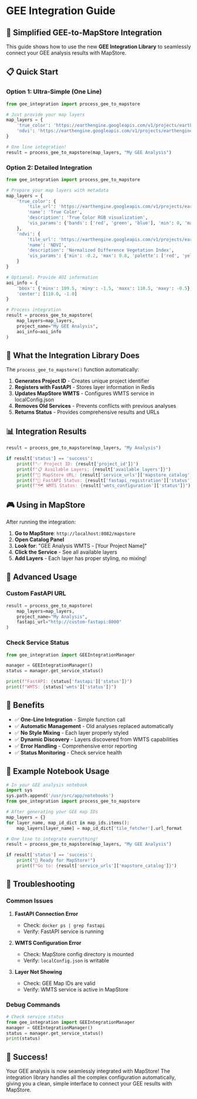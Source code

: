 # GEE Integration Guide

## 🚀 Simplified GEE-to-MapStore Integration

This guide shows how to use the new **GEE Integration Library** to seamlessly connect your GEE analysis results with MapStore.

## 📋 Quick Start

### Option 1: Ultra-Simple (One Line)
```python
from gee_integration import process_gee_to_mapstore

# Just provide your map layers
map_layers = {
    'true_color': 'https://earthengine.googleapis.com/v1/projects/earthengine-legacy/maps/your_map_id/tiles/{z}/{x}/{y}',
    'ndvi': 'https://earthengine.googleapis.com/v1/projects/earthengine-legacy/maps/your_ndvi_id/tiles/{z}/{x}/{y}'
}

# One line integration!
result = process_gee_to_mapstore(map_layers, "My GEE Analysis")
```

### Option 2: Detailed Integration
```python
from gee_integration import process_gee_to_mapstore

# Prepare your map layers with metadata
map_layers = {
    'true_color': {
        'tile_url': 'https://earthengine.googleapis.com/v1/projects/earthengine-legacy/maps/your_map_id/tiles/{z}/{x}/{y}',
        'name': 'True Color',
        'description': 'True Color RGB visualization',
        'vis_params': {'bands': ['red', 'green', 'blue'], 'min': 0, 'max': 0.3}
    },
    'ndvi': {
        'tile_url': 'https://earthengine.googleapis.com/v1/projects/earthengine-legacy/maps/your_ndvi_id/tiles/{z}/{x}/{y}',
        'name': 'NDVI',
        'description': 'Normalized Difference Vegetation Index',
        'vis_params': {'min': -0.2, 'max': 0.8, 'palette': ['red', 'yellow', 'green']}
    }
}

# Optional: Provide AOI information
aoi_info = {
    'bbox': {'minx': 109.5, 'miny': -1.5, 'maxx': 110.5, 'maxy': -0.5},
    'center': [110.0, -1.0]
}

# Process integration
result = process_gee_to_mapstore(
    map_layers=map_layers,
    project_name="My GEE Analysis",
    aoi_info=aoi_info
)
```

## 🎯 What the Integration Library Does

The `process_gee_to_mapstore()` function automatically:

1. **Generates Project ID** - Creates unique project identifier
2. **Registers with FastAPI** - Stores layer information in Redis
3. **Updates MapStore WMTS** - Configures WMTS service in localConfig.json
4. **Removes Old Services** - Prevents conflicts with previous analyses
5. **Returns Status** - Provides comprehensive results and URLs

## 📊 Integration Results

```python
result = process_gee_to_mapstore(map_layers, "My Analysis")

if result['status'] == 'success':
    print(f"✅ Project ID: {result['project_id']}")
    print(f"📋 Available Layers: {result['available_layers']}")
    print(f"🔗 MapStore URL: {result['service_urls']['mapstore_catalog']}")
    print(f"📡 FastAPI Status: {result['fastapi_registration']['status']}")
    print(f"🗺️ WMTS Status: {result['wmts_configuration']['status']}")
```

## 🎮 Using in MapStore

After running the integration:

1. **Go to MapStore**: `http://localhost:8082/mapstore`
2. **Open Catalog Panel**
3. **Look for**: "GEE Analysis WMTS - [Your Project Name]"
4. **Click the Service** - See all available layers
5. **Add Layers** - Each layer has proper styling, no mixing!

## 🔧 Advanced Usage

### Custom FastAPI URL
```python
result = process_gee_to_mapstore(
    map_layers=map_layers,
    project_name="My Analysis",
    fastapi_url="http://custom-fastapi:8000"
)
```

### Check Service Status
```python
from gee_integration import GEEIntegrationManager

manager = GEEIntegrationManager()
status = manager.get_service_status()

print(f"FastAPI: {status['fastapi']['status']}")
print(f"WMTS: {status['wmts']['status']}")
```

## 🎯 Benefits

- ✅ **One-Line Integration** - Simple function call
- ✅ **Automatic Management** - Old analyses replaced automatically
- ✅ **No Style Mixing** - Each layer properly styled
- ✅ **Dynamic Discovery** - Layers discovered from WMTS capabilities
- ✅ **Error Handling** - Comprehensive error reporting
- ✅ **Status Monitoring** - Check service health

## 📝 Example Notebook Usage

```python
# In your GEE analysis notebook
import sys
sys.path.append('/usr/src/app/notebooks')
from gee_integration import process_gee_to_mapstore

# After generating your GEE map IDs
map_layers = {}
for layer_name, map_id_dict in map_ids.items():
    map_layers[layer_name] = map_id_dict['tile_fetcher'].url_format

# One line to integrate everything!
result = process_gee_to_mapstore(map_layers, "My GEE Analysis")

if result['status'] == 'success':
    print("🎉 Ready for MapStore!")
    print(f"Go to: {result['service_urls']['mapstore_catalog']}")
```

## 🚨 Troubleshooting

### Common Issues

1. **FastAPI Connection Error**
   - Check: `docker ps | grep fastapi`
   - Verify: FastAPI service is running

2. **WMTS Configuration Error**
   - Check: MapStore config directory is mounted
   - Verify: `localConfig.json` is writable

3. **Layer Not Showing**
   - Check: GEE Map IDs are valid
   - Verify: WMTS service is active in MapStore

### Debug Commands

```python
# Check service status
from gee_integration import GEEIntegrationManager
manager = GEEIntegrationManager()
status = manager.get_service_status()
print(status)
```

## 🎉 Success!

Your GEE analysis is now seamlessly integrated with MapStore! The integration library handles all the complex configuration automatically, giving you a clean, simple interface to connect your GEE results with MapStore.
